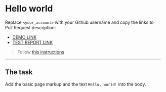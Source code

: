 # Hello world
Replace `<your_account>` with your Github username and copy the links to Pull Request description:
- [DEMO LINK](https://YelyzavetaMolochynska.github.io/layout_hello-world/)
- [TEST REPORT LINK](https://YelyzavetaMolochynska.github.io/layout_hello-world/report/html_report/)

> Follow [this instructions](https://mate-academy.github.io/layout_task-guideline/#how-to-solve-the-layout-tasks-on-github)
___

## The task 
Add the basic page markup and the text `Hello, world!` into the body.
